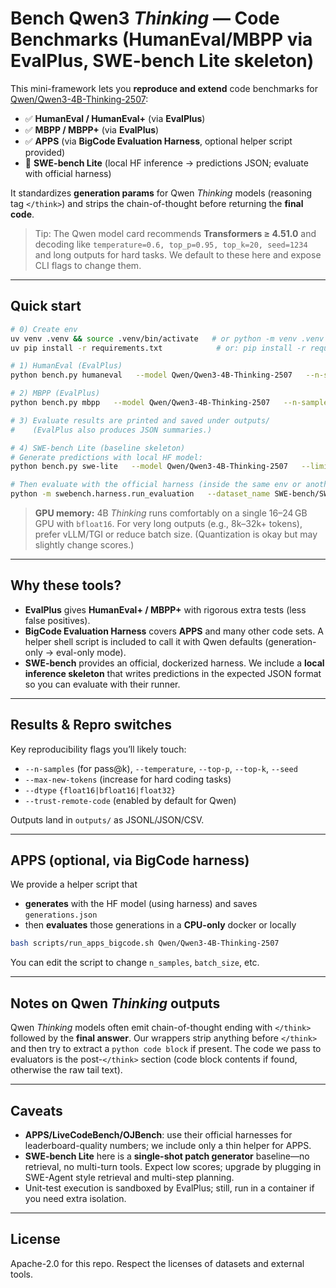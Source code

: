 # Bench Qwen3 *Thinking* — Code Benchmarks (HumanEval/MBPP via EvalPlus, SWE-bench Lite skeleton)

This mini-framework lets you **reproduce and extend** code benchmarks for
[Qwen/Qwen3-4B-Thinking-2507](https://huggingface.co/Qwen/Qwen3-4B-Thinking-2507):

- ✅ **HumanEval / HumanEval+** (via **EvalPlus**)
- ✅ **MBPP / MBPP+** (via **EvalPlus**)
- ✅ **APPS** (via **BigCode Evaluation Harness**, optional helper script provided)
- 🚧 **SWE-bench Lite** (local HF inference → predictions JSON; evaluate with official harness)

It standardizes **generation params** for Qwen *Thinking* models (reasoning tag `</think>`)
and strips the chain-of-thought before returning the **final code**.

> Tip: The Qwen model card recommends **Transformers ≥ 4.51.0** and decoding like
> `temperature=0.6, top_p=0.95, top_k=20, seed=1234` and long outputs for hard tasks.
> We default to these here and expose CLI flags to change them.

---

## Quick start

```bash
# 0) Create env
uv venv .venv && source .venv/bin/activate   # or python -m venv .venv
uv pip install -r requirements.txt            # or: pip install -r requirements.txt

# 1) HumanEval (EvalPlus)
python bench.py humaneval   --model Qwen/Qwen3-4B-Thinking-2507   --n-samples 1 --max-new-tokens 4096 --dtype bfloat16

# 2) MBPP (EvalPlus)
python bench.py mbpp   --model Qwen/Qwen3-4B-Thinking-2507   --n-samples 1 --max-new-tokens 4096 --dtype bfloat16

# 3) Evaluate results are printed and saved under outputs/
#    (EvalPlus also produces JSON summaries.)

# 4) SWE-bench Lite (baseline skeleton)
# Generate predictions with local HF model:
python bench.py swe-lite   --model Qwen/Qwen3-4B-Thinking-2507   --limit 10 --max-new-tokens 2048 --dtype bfloat16

# Then evaluate with the official harness (inside the same env or another machine):
python -m swebench.harness.run_evaluation   --dataset_name SWE-bench/SWE-bench_Lite   --predictions_path outputs/swe_lite_predictions.json   --max_workers 1
```

> **GPU memory:** 4B *Thinking* runs comfortably on a single 16–24 GB GPU with `bfloat16`.
> For very long outputs (e.g., 8k–32k+ tokens), prefer vLLM/TGI or reduce batch size.
> (Quantization is okay but may slightly change scores.)

---

## Why these tools?

- **EvalPlus** gives **HumanEval+ / MBPP+** with rigorous extra tests (less false positives).
- **BigCode Evaluation Harness** covers **APPS** and many other code sets. A helper shell
  script is included to call it with Qwen defaults (generation-only → eval-only mode).
- **SWE-bench** provides an official, dockerized harness. We include a **local inference
  skeleton** that writes predictions in the expected JSON format so you can evaluate with
  their runner.

---

## Results & Repro switches

Key reproducibility flags you’ll likely touch:

- `--n-samples` (for pass@k), `--temperature`, `--top-p`, `--top-k`, `--seed`
- `--max-new-tokens` (increase for hard coding tasks)
- `--dtype` `{float16|bfloat16|float32}`
- `--trust-remote-code` (enabled by default for Qwen)

Outputs land in `outputs/` as JSONL/JSON/CSV.

---

## APPS (optional, via BigCode harness)

We provide a helper script that
- **generates** with the HF model (using harness) and saves `generations.json`
- then **evaluates** those generations in a **CPU-only** docker or locally

```bash
bash scripts/run_apps_bigcode.sh Qwen/Qwen3-4B-Thinking-2507
```

You can edit the script to change `n_samples`, `batch_size`, etc.

---

## Notes on Qwen *Thinking* outputs

Qwen *Thinking* models often emit chain-of-thought ending with `</think>` followed by the
**final answer**. Our wrappers strip anything before `</think>` and then try to extract a
```python code block``` if present. The code we pass to evaluators is the post-`</think>`
section (code block contents if found, otherwise the raw tail text).

---

## Caveats

- **APPS/LiveCodeBench/OJBench**: use their official harnesses for leaderboard-quality
  numbers; we include only a thin helper for APPS.
- **SWE-bench Lite** here is a **single-shot patch generator** baseline—no retrieval,
  no multi-turn tools. Expect low scores; upgrade by plugging in SWE-Agent style retrieval
  and multi-step planning.
- Unit-test execution is sandboxed by EvalPlus; still, run in a container if you need
  extra isolation.

---

## License

Apache-2.0 for this repo. Respect the licenses of datasets and external tools.
